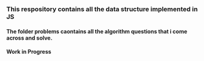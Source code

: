 ### This respository contains all the data structure implemented in JS

#### The folder problems caontains all the algorithm questions that i come across and solve.

#### Work in Progress